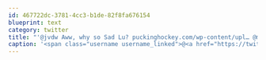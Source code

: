 ```yaml
---
id: 467722dc-3781-4cc3-b1de-82f8fa676154
blueprint: text
category: twitter
title: "'@jvdw Aww, why so Sad Lu? puckinghockey.com/wp-content/upl… @manderbomb @Jaycevdl @kiPRINT"
caption: '<span class="username username_linked">@<a href="https://twitter.com/jvdw" title="John van der Woude">jvdw</a></span> Aww, why so Sad Lu? <a href="http://www.puckinghockey.com/wp-content/uploads/2011/03/luongo.jpg" title="http://www.puckinghockey.com/wp-content/uploads/2011/03/luongo.jpg" class="link link_untco">puckinghockey.com/wp-content/upl…</a> <span class="username username_linked">@<a href="https://twitter.com/manderbomb" title="Amanda">manderbomb</a></span> <span class="username username_linked">@<a href="https://twitter.com/Jaycevdl" title="Jayce Van Der Linden">Jaycevdl</a></span> <span class="username username_linked">@<a href="https://twitter.com/kiPRINT" title="Kelowna InstaPrint">kiPRINT</a></span>'
---
```

